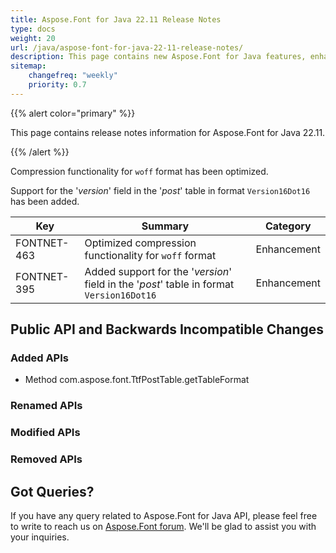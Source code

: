 ```yaml
---
title: Aspose.Font for Java 22.11 Release Notes
type: docs
weight: 20
url: /java/aspose-font-for-java-22-11-release-notes/
description: This page contains new Aspose.Font for Java features, enhancement, and bug fixes in 2022, version 22.11.
sitemap:
    changefreq: "weekly"
    priority: 0.7
---
```


{{% alert color="primary" %}} 

This page contains release notes information for Aspose.Font for Java 22.11.

{{% /alert %}} 

Compression functionality for `woff` format has been optimized.

Support for the '*version*' field in the '*post*' table in format `Version16Dot16` has been added.

| Key | Summary | Category |
|---|---|---|
| FONTNET-463 | Optimized compression functionality for `woff` format | Enhancement |
| FONTNET-395 | Added support for the '*version*' field in the '*post*' table in format `Version16Dot16` | Enhancement |


## Public API and Backwards Incompatible Changes

### Added APIs
 * Method com.aspose.font.TtfPostTable.getTableFormat

### Renamed APIs
 
### Modified APIs

### Removed APIs


## Got Queries?
If you have any query related to Aspose.Font for Java API, please feel free to write to reach us on [Aspose.Font forum](https://forum.aspose.com/c/font/). We'll be glad to assist you with your inquiries.
